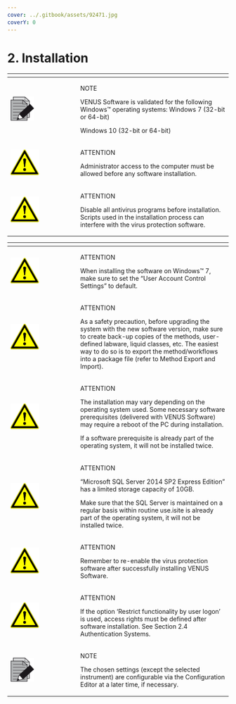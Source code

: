 ```yaml
---
cover: ../.gitbook/assets/92471.jpg
coverY: 0
---
```


# 2. Installation

<table data-header-hidden><thead><tr><th width="145"></th><th></th></tr></thead><tbody><tr><td><img src="../.gitbook/assets/image (10) (1) (1).png" alt="" data-size="original"></td><td><p>NOTE</p><p>VENUS Software is validated for the following Windows™ operating systems: Windows 7 (32-bit or 64-bit)</p><p>Windows 10 (32-bit or 64-bit)</p></td></tr><tr><td><img src="../.gitbook/assets/image (9) (1) (1).png" alt=""></td><td><p>ATTENTION</p><p>Administrator access to the computer must be allowed before any software installation.</p></td></tr><tr><td><img src="../.gitbook/assets/image (9) (1) (1).png" alt=""></td><td><p>ATTENTION</p><p>Disable all antivirus programs before installation. Scripts used in the installation process can interfere with the virus protection software.</p></td></tr></tbody></table>

<table data-header-hidden><thead><tr><th width="145"></th><th></th></tr></thead><tbody><tr><td><img src="../.gitbook/assets/image (9) (1) (1).png" alt=""></td><td><p>ATTENTION</p><p>When installing the software on Windows™ 7, make sure to set the “User Account Control Settings” to default.</p></td></tr><tr><td><img src="../.gitbook/assets/image (9) (1) (1).png" alt=""></td><td><p>ATTENTION</p><p>As a safety precaution, before upgrading the system with the new software version, make sure to create back-up copies of the methods, user-defined labware, liquid classes, etc. The easiest way to do so is to export the method/workflows into a package file (refer to Method Export and Import).</p></td></tr><tr><td><img src="../.gitbook/assets/image (9) (1) (1).png" alt=""></td><td><p>ATTENTION</p><p>The installation may vary depending on the operating system used. Some necessary software prerequisites (delivered with VENUS Software) may require a reboot of the PC during installation.</p><p>If a software prerequisite is already part of the operating system, it will not be installed twice.</p></td></tr><tr><td><img src="../.gitbook/assets/image (9) (1) (1).png" alt=""></td><td><p>ATTENTION</p><p>“Microsoft SQL Server 2014 SP2 Express Edition” has a limited storage capacity of 10GB.</p><p>Make sure that the SQL Server is maintained on a regular basis within routine use.isite is already part of the operating system, it will not be installed twice.</p></td></tr><tr><td><img src="../.gitbook/assets/image (9) (1) (1).png" alt=""></td><td><p>ATTENTION</p><p>Remember to re-enable the virus protection software after successfully installing VENUS Software.</p></td></tr><tr><td><img src="../.gitbook/assets/image (9) (1) (1).png" alt=""></td><td><p>ATTENTION</p><p>If the option ‘Restrict functionality by user logon’ is used, access rights must be defined after software installation. See Section 2.4 Authentication Systems.</p></td></tr><tr><td><img src="../.gitbook/assets/image (10) (1) (1).png" alt="" data-size="original"></td><td><p>NOTE</p><p>The chosen settings (except the selected instrument) are configurable via the Configuration Editor at a later time, if necessary.</p></td></tr></tbody></table>
